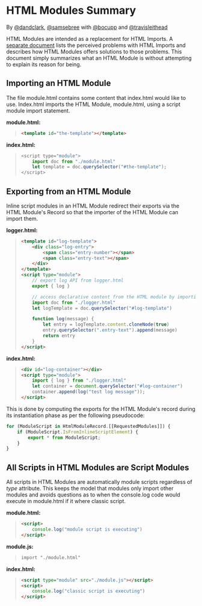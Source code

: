 # HTML Modules Summary

By [@dandclark](https://github.com/dandclark), [@samsebree](https://github.com/samsebree)
with [@bocupp](https://github.com/BoCupp) and [@travisleithead](https://github.com/travisleithead)

HTML Modules are intended as a replacement for HTML Imports.  A [separate document](https://github.com/w3c/webcomponents/blob/0abde89fe573b80f1dee72c503cd32f574424975/proposals/html-modules-proposal.md) lists the perceived problems with HTML Imports and describes how HTML Modules offers solutions to those problems.  This document simply summarizes what an HTML Module is without attempting to explain its reason for being. 

## Importing an HTML Module

The file module.html contains some content that index.html would like to use.  Index.html imports the HTML Module, module.html, using a script module import statement.  

**module.html:**

> ```html
> <template id="the-template"></template>
> ```
 
**index.html:**

> ```js
> <script type="module">
>     import doc from "./module.html"
>     let template = doc.querySelector("#the-template");
> </script>
> ```

## Exporting from an HTML Module

Inline script modules in an HTML Module redirect their exports via the HTML Module's Record so that the importer of the HTML Module can import them.

**logger.html:**

> ```html
> <template id="log-template">
>     <div class="log-entry">
>         <span class="entry-number"></span>
>         <span class="entry-text"></span>
>     </div>
> </template>
> <script type="module">
>     // export log API from logger.html
>     export { log }
>
>     // access declarative content from the HTML module by importing it
>     import doc from "./logger.html"
>     let logTemplate = doc.querySelector("#log-template")
>
>     function log(message) {
>         let entry = logTemplate.content.cloneNode(true)
>         entry.querySelector(".entry-text").append(message)
>         return entry
>     }
> </script>
> ```

**index.html:**

> ```html
> <div id="log-container"></div>
> <script type="module">
>     import { log } from "./logger.html"
>     let container = document.querySelector("#log-container")
>     container.append(log("test log message"));
> </script>
> ```

This is done by computing the exports for the HTML Module's record during its instantiation phase as per the following pseudocode:

```js
for (ModuleScript in HtmlModuleRecord.[[RequestedModules]]) {
    if (ModuleScript.IsFromInlineScriptElement) {
        export * from ModuleScript;
    }
}
```

## All Scripts in HTML Modules are Script Modules
All scripts in HTML Modules are automatically module scripts regardless of *type* attribute.  This keeps the model that modules only import other modules and avoids questions as to when the console.log code would execute in module.html if it where classic script.

**module.html:**

> ```html
> <script>
>     console.log("module script is executing")
> </script>
> ```

**module.js:**

> ```html
> import "./module.html"
> ```

**index.html:**

> ```html
> <script type="module" src="./module.js"></script>
> <script>
>     console.log("classic script is executing")
> </script>
> ```
